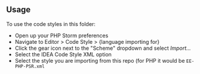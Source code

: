 ## Usage

To use the code styles in this folder:

- Open up your PHP Storm preferences
- Navigate to Editor > Code Style > {language importing for}
- Click the gear icon next to the "Scheme" dropdown and select *Import...*
- Select the IDEA Code Style XML option 
- Select the style you are importing from this repo (for PHP it would be `EE-PHP-PSR.xml`
